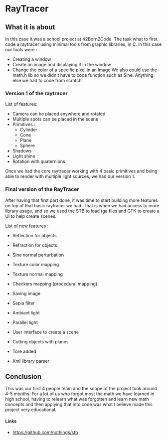 # RayTracer

## What it is about

In this case it was a school project at 42Born2Code. The task what to first code a raytracer using minimal tools from graphic libraries, in C. In this case our tools were :
- Creating a window
- Create an image and displaying it in the window
- Change the color of a specific pixel in an image
We also could use the math.h lib so we didn't have to code function such as Sine.
Anything else we had to code from scratch.

### Version 1 of the raytracer

List of features:

- Camera can be placed anywhere and rotated
- Multiple spots can be placed in the scene
- Primitives :
	- Cylinder
	- Cone
	- Plane
	- Sphere
- Shadows
- Light shine
- Rotation with quaternions

Once we had the core raytracer working with 4 basic primitives and being able to render with multiple light sources, we had our version 1.

### Final version of the RayTracer

After having that first part done, it was time to start building more features on top of that basic raytracer we had. That is when we had access to more library usage, and so we used the STB to load tga files and GTK to create a UI to help create scenes.

List of new features :
- Reflection for objects
- Refraction for objects
- Sine normal perturbation
- Texture color mapping
- Texture normal mapping
- Checkers mapping (procedural mapping)
- Saving image
- Sepia filter

- Ambiant light
- Parallel light
- User interface to create a scene

- Cutting objects with planes
- Tore added

- Xml library parser

## Conclusion

This was our first 4 people team and the scope of the project took around 4-5 months. For a lot of us who forgot most the math we have learned in high school, having to relearn what was forgotten and learn new math concepts and then applying that into code was what I believe made this project very educational.

#### Links

- https://github.com/nothings/stb
